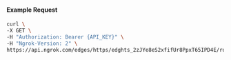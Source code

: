 <!-- Code generated for API Clients. DO NOT EDIT. -->

#### Example Request

```bash
curl \
-X GET \
-H "Authorization: Bearer {API_KEY}" \
-H "Ngrok-Version: 2" \
https://api.ngrok.com/edges/https/edghts_2zJYe8eS2xfifUr8PpxT65IPD4E/routes/edghtsrt_2zJYe9gemouvWwmg9eA5DLwPkRO/user_agent_filter
```
